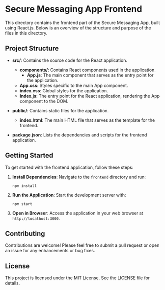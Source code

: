 # Secure Messaging App Frontend

This directory contains the frontend part of the Secure Messaging App, built using React.js. Below is an overview of the structure and purpose of the files in this directory.

## Project Structure

- **src/**: Contains the source code for the React application.
  - **components/**: Contains React components used in the application.
    - **App.js**: The main component that serves as the entry point for the application.
  - **App.css**: Styles specific to the main App component.
  - **index.css**: Global styles for the application.
  - **index.js**: The entry point for the React application, rendering the App component to the DOM.

- **public/**: Contains static files for the application.
  - **index.html**: The main HTML file that serves as the template for the frontend.

- **package.json**: Lists the dependencies and scripts for the frontend application.

## Getting Started

To get started with the frontend application, follow these steps:

1. **Install Dependencies**: Navigate to the `frontend` directory and run:
   ```
   npm install
   ```

2. **Run the Application**: Start the development server with:
   ```
   npm start
   ```

3. **Open in Browser**: Access the application in your web browser at `http://localhost:3000`.

## Contributing

Contributions are welcome! Please feel free to submit a pull request or open an issue for any enhancements or bug fixes.

## License

This project is licensed under the MIT License. See the LICENSE file for details.